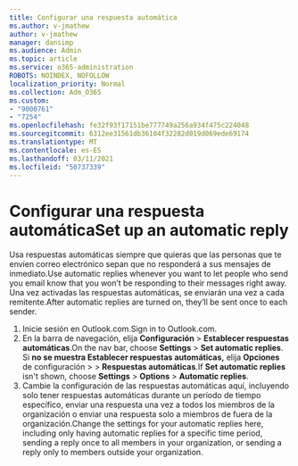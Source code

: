 ```yaml
---
title: Configurar una respuesta automática
ms.author: v-jmathew
author: v-jmathew
manager: dansimp
ms.audience: Admin
ms.topic: article
ms.service: o365-administration
ROBOTS: NOINDEX, NOFOLLOW
localization_priority: Normal
ms.collection: Adm_O365
ms.custom:
- "9000761"
- "7254"
ms.openlocfilehash: fe32f93f17151be777749a256a934f475c224048
ms.sourcegitcommit: 6312ee31561db36104f32282d019d069ede69174
ms.translationtype: MT
ms.contentlocale: es-ES
ms.lasthandoff: 03/11/2021
ms.locfileid: "50737339"
---
```

# <a name="set-up-an-automatic-reply"></a><span data-ttu-id="d76f5-102">Configurar una respuesta automática</span><span class="sxs-lookup"><span data-stu-id="d76f5-102">Set up an automatic reply</span></span>

<span data-ttu-id="d76f5-103">Usa respuestas automáticas siempre que quieras que las personas que te envíen correo electrónico sepan que no responderá a sus mensajes de inmediato.</span><span class="sxs-lookup"><span data-stu-id="d76f5-103">Use automatic replies whenever you want to let people who send you email know that you won’t be responding to their messages right away.</span></span> <span data-ttu-id="d76f5-104">Una vez activadas las respuestas automáticas, se enviarán una vez a cada remitente.</span><span class="sxs-lookup"><span data-stu-id="d76f5-104">After automatic replies are turned on, they’ll be sent once to each sender.</span></span>

1. <span data-ttu-id="d76f5-105">Inicie sesión en Outlook.com.</span><span class="sxs-lookup"><span data-stu-id="d76f5-105">Sign in to Outlook.com.</span></span>
2. <span data-ttu-id="d76f5-106">En la barra de navegación, elija **Configuración**  >  **Establecer respuestas automáticas**.</span><span class="sxs-lookup"><span data-stu-id="d76f5-106">On the nav bar, choose **Settings** > **Set automatic replies**.</span></span> <span data-ttu-id="d76f5-107">Si **no se muestra Establecer respuestas automáticas,** elija **Opciones** de configuración  >    >  **Respuestas automáticas**.</span><span class="sxs-lookup"><span data-stu-id="d76f5-107">If **Set automatic replies** isn't shown, choose **Settings** > **Options** > **Automatic replies**.</span></span>
3. <span data-ttu-id="d76f5-108">Cambie la configuración de las respuestas automáticas aquí, incluyendo solo tener respuestas automáticas durante un período de tiempo específico, enviar una respuesta una vez a todos los miembros de la organización o enviar una respuesta solo a miembros de fuera de la organización.</span><span class="sxs-lookup"><span data-stu-id="d76f5-108">Change the settings for your automatic replies here, including only having automatic replies for a specific time period, sending a reply once to all members in your organization, or sending a reply only to members outside your organization.</span></span>
